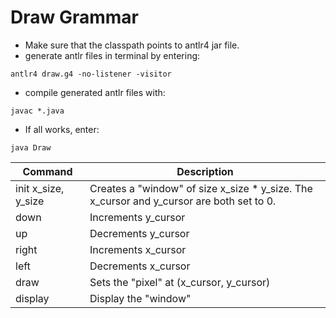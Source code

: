 # Draw Grammar

- Make sure that the classpath points to antlr4 jar file.
- generate antlr files in terminal by entering:
```
antlr4 draw.g4 -no-listener -visitor
```
- compile generated antlr files with:
```
javac *.java
```
- If all works, enter:
```
java Draw
```

| Command        | Description  |           
| ------------- |---------------|
| init x_size, y_size   | Creates a "window" of size x_size * y_size. The x_cursor and y_cursor are both set to 0.|
| down                  | Increments y_cursor                       |
| up                    | Decrements y_cursor                       |
| right                 | Increments x_cursor                       |
| left                  | Decrements x_cursor                       |
| draw                  | Sets the "pixel" at (x_cursor, y_cursor)  |
| display               | Display the "window"                      |

